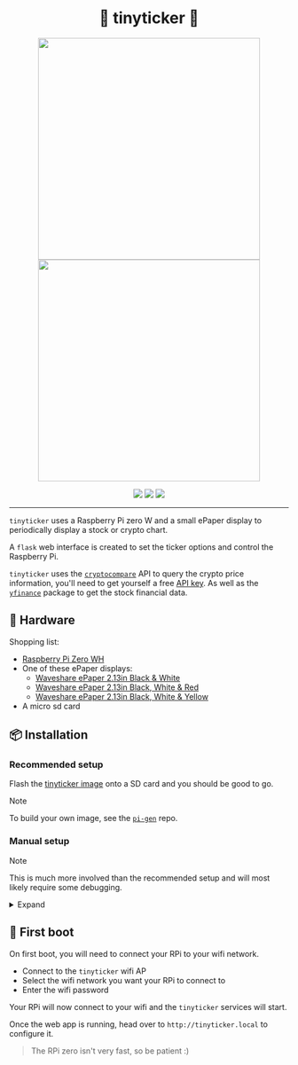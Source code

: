 <h1 align="center">🚀 tinyticker 🚀</h1>
<div align="center">
  <img  src="https://i.imgur.com/J4k3PCM.png" height=400>
  <img src="https://i.imgur.com/QWP7bpH.png" height=400>
</div>
<p align="center">
  <a href="https://pypi.org/project/tinyticker/"><img src="https://img.shields.io/pypi/v/tinyticker"></a>
  <a href="./LICENSE.md"><img src="https://img.shields.io/badge/license-MIT-blue.svg"></a>
  <a href="https://github.com/loiccoyle/tinyticker/actions/workflows/ci.yml"><img src="https://github.com/loiccoyle/tinyticker/actions/workflows/ci.yml/badge.svg"></a>
</p>
<hr/>

`tinyticker` uses a Raspberry Pi zero W and a small ePaper display to periodically display a stock or crypto chart.

A `flask` web interface is created to set the ticker options and control the Raspberry Pi.

`tinyticker` uses the [`cryptocompare`](https://github.com/lagerfeuer/cryptocompare) API to query the crypto price information, you'll need to get yourself a free [API key](https://min-api.cryptocompare.com/pricing). As well as the [`yfinance`](https://github.com/ranaroussi/yfinance) package to get the stock financial data.

## 🛒 Hardware

Shopping list:

- [Raspberry Pi Zero WH](https://www.adafruit.com/product/3708)
- One of these ePaper displays:
  - [Waveshare ePaper 2.13in Black & White](https://www.waveshare.com/wiki/2.13inch_e-Paper_HAT)
  - [Waveshare ePaper 2.13in Black, White & Red](<https://www.waveshare.com/wiki/2.13inch_e-Paper_HAT_(B)>)
  - [Waveshare ePaper 2.13in Black, White & Yellow](<https://www.waveshare.com/wiki/2.13inch_e-Paper_HAT_(C)>)
- A micro sd card

## 📦 Installation

### Recommended setup

Flash the [tinyticker image](https://drive.google.com/drive/folders/1U-PGzkOtSynN6FGDq2MsXF9kXGdkzd0D) onto a SD card and you should be good to go.

> [!NOTE]
> To build your own image, see the [`pi-gen`](https://github.com/loiccoyle/pi-gen) repo.

### Manual setup

  > [!NOTE]
  > This is much more involved than the recommended setup and will most likely require some debugging.

 <details>
  <summary>Expand</summary>


I highly recommend using [comitup](https://github.com/davesteele/comitup) to setup the networking on your RPi.

- Write the `comitup` [image](https://davesteele.github.io/comitup/latest/comitup-lite-img-latest.html) to your sd card
- Boot up the RPi and setup the networking
- ssh into your RPi, you'll probably want to change the password while you're at it
- Enable the [SPI interface](https://www.raspberrypi-spy.co.uk/2014/08/enabling-the-spi-interface-on-the-raspberry-pi/)
- (Optional) rename the hostname of your RPi by editing the `/etc/hostname` and `/etc/hosts` file
- (Optional) rename the Wifi AP name by editing the `/etc/comitup.conf` file
- Install the `BCM2835` driver:

  ```sh
  curl http://www.airspayce.com/mikem/bcm2835/bcm2835-1.60.tar.gz | tar xzv
  cd bcm2835-1.60/
  ./configure
  make
  make install
  ```

  - Install `pip`:

  ```sh
  sudo apt install python3-pip
  ```

  - Install dependency requirements:

  ```sh
  sudo apt install libxml2-dev libxslt1-dev libatlas-base-dev ninja-build patchelf libopenjp2-7 libtiff-dev libjpeg-dev
  ```

  - Install `tinyticker`:

  ```sh
  pip install tinyticker
  ```

  - To setup `tinyticker` to start on boot, copy over the [`systemd` unit files](./systemd) and enable them.
  - On boot, a qrcode linking to the `flask` app will be flashed on the display
  - Leave a star, reboot and HODL !

</details>

## 👢 First boot

On first boot, you will need to connect your RPi to your wifi network.

- Connect to the `tinyticker` wifi AP
- Select the wifi network you want your RPi to connect to
- Enter the wifi password

Your RPi will now connect to your wifi and the `tinyticker` services will start.

Once the web app is running, head over to `http://tinyticker.local` to configure it.

> The RPi zero isn't very fast, so be patient :)
